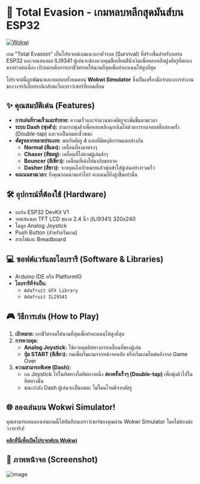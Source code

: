 # 🚀 Total Evasion - เกมหลบหลีกสุดมันส์บน ESP32

[![Wokwi](https://img.shields.io/badge/Wokwi-Simulate_Now-434D55?style=for-the-badge&logo=wokwi)](https://wokwi.com/projects/439313803343266817)

เกม "Total Evasion" เป็นโปรเจกต์เกมแนวเอาตัวรอด (Survival) ที่สร้างขึ้นสำหรับบอร์ด ESP32 และจอแสดงผล ILI9341 ผู้เล่นจะต้องควบคุมสี่เหลี่ยมสีน้ำเงินเพื่อหลบหลีกฝูงศัตรูที่ตกลงมาอย่างต่อเนื่อง เป้าหมายคือการเอาชีวิตรอดให้นานที่สุดเพื่อทำคะแนนให้สูงที่สุด

โปรเจกต์นี้ถูกพัฒนาและทดสอบทั้งหมดบน **Wokwi Simulator** ซึ่งเป็นเครื่องมือจำลองการทำงานของวงจรอิเล็กทรอนิกส์บนเว็บเบราว์เซอร์ที่ยอดเยี่ยม

## ✨ คุณสมบัติเด่น (Features)

* **การเล่นที่รวดเร็วและท้าทาย:** ความเร็วและจำนวนของศัตรูจะเพิ่มขึ้นตามเวลา
* **ระบบ Dash (พุ่งตัว):** สามารถพุ่งตัวเพื่อหลบหลีกฉุกเฉินได้ด้วยการกดจอยสติ๊กสองครั้ง (Double-tap) และจะเป็นอมตะชั่วขณะ
* **ศัตรูหลากหลายประเภท:** พบกับศัตรู 4 แบบที่มีพฤติกรรมแตกต่างกัน
    * **Normal (สีแดง):** เคลื่อนที่ลงมาตรงๆ
    * **Chaser (สีชมพู):** เคลื่อนที่ไล่ตามผู้เล่นช้าๆ
    * **Bouncer (สีเขียว):** เคลื่อนที่เด้งไปมากับขอบจอ
    * **Dasher (สีขาว):** จะหยุดเล็งเป้าหมายแล้วพุ่งเข้าใส่ผู้เล่นอย่างรวดเร็ว
* **คะแนนตามเวลา:** ยิ่งคุณรอดนานเท่าไหร่ คะแนนก็ยิ่งสูงขึ้นเท่านั้น

## 🛠️ อุปกรณ์ที่ต้องใช้ (Hardware)

* บอร์ด ESP32 DevKit V1
* จอแสดงผล TFT LCD ขนาด 2.4 นิ้ว (ILI9341) 320x240
* โมดูล Analog Joystick
* Push Button (สำหรับเริ่มเกม)
* สายไฟและ Breadboard

## 💻 ซอฟต์แวร์และไลบรารี (Software & Libraries)

* Arduino IDE หรือ PlatformIO
* **ไลบรารีที่จำเป็น:**
    * `Adafruit GFX Library`
    * `Adafruit ILI9341`

## 🎮 วิธีการเล่น (How to Play)

1.  **เป้าหมาย:** เอาชีวิตรอดให้นานที่สุดเพื่อทำคะแนนให้สูงที่สุด
2.  **การควบคุม:**
    * **Analog Joystick:** ใช้ควบคุมทิศทางการเคลื่อนที่ของผู้เล่น
    * **ปุ่ม START (สีเขียว):** กดเพื่อเริ่มเกมจากหน้าจอหลัก หรือเริ่มเกมใหม่หลังจาก Game Over
3.  **ความสามารถพิเศษ (Dash):**
    * กด Joystick ไปในทิศทางใดทิศทางหนึ่ง **สองครั้งเร็วๆ (Double-tap)** เพื่อพุ่งตัวไปในทิศทางนั้น
    * ขณะกำลัง Dash ผู้เล่นจะเป็นอมตะ ไม่โดนโจมตีจากศัตรู

## 🌐 ลองเล่นบน Wokwi Simulator!

คุณสามารถทดลองเล่นเกมนี้ได้ทันทีบนเบราว์เซอร์ของคุณผ่าน Wokwi Simulator โดยไม่ต้องต่อวงจรจริง!

**[คลิกที่นี่เพื่อเปิดโปรเจกต์บน Wokwi](https://wokwi.com/projects/439313803343266817)**

## 📸 ภาพหน้าจอ (Screenshot)

![image](https://private-user-images.githubusercontent.com/181745491/481452049-d8ac4718-1ff0-49b5-9cc0-229f46fceeba.png?jwt=eyJ0eXAiOiJKV1QiLCJhbGciOiJIUzI1NiJ9.eyJpc3MiOiJnaXRodWIuY29tIiwiYXVkIjoicmF3LmdpdGh1YnVzZXJjb250ZW50LmNvbSIsImtleSI6ImtleTUiLCJleHAiOjE3NTYwOTM0MjcsIm5iZiI6MTc1NjA5MzEyNywicGF0aCI6Ii8xODE3NDU0OTEvNDgxNDUyMDQ5LWQ4YWM0NzE4LTFmZjAtNDliNS05Y2MwLTIyOWY0NmZjZWViYS5wbmc_WC1BbXotQWxnb3JpdGhtPUFXUzQtSE1BQy1TSEEyNTYmWC1BbXotQ3JlZGVudGlhbD1BS0lBVkNPRFlMU0E1M1BRSzRaQSUyRjIwMjUwODI1JTJGdXMtZWFzdC0xJTJGczMlMkZhd3M0X3JlcXVlc3QmWC1BbXotRGF0ZT0yMDI1MDgyNVQwMzM4NDdaJlgtQW16LUV4cGlyZXM9MzAwJlgtQW16LVNpZ25hdHVyZT0wMDJiZjMwZmFiYjBjOTNjZmQ0YTE3MDYwNWJkYzk5MTNiYzQ4NDI3Y2FiNjNiMTAwZTY3ZjcxNDhmMjQ0ZWNkJlgtQW16LVNpZ25lZEhlYWRlcnM9aG9zdCJ9.frjbFYrMGOiUc8OlIgWpawnqfoumVqSVkAf2mI5yoOY)
